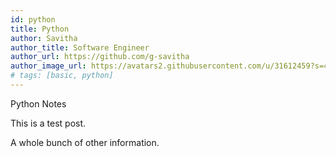 ```yaml
---
id: python
title: Python
author: Savitha
author_title: Software Engineer
author_url: https://github.com/g-savitha
author_image_url: https://avatars2.githubusercontent.com/u/31612459?s=400&u=292ae37fdb53918622fbe28932082f77472439b0&v=4
# tags: [basic, python]
---
```


Python Notes

<!--truncate-->

This is a test post.

A whole bunch of other information.
